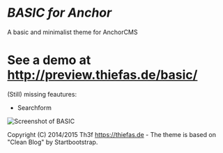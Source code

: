 *BASIC for Anchor*
=====================

A basic and minimalist theme for AnchorCMS

See a demo at http://preview.thiefas.de/basic/
=====================

(Still) missing feautures:

- Searchform

![Screenshot of BASIC](http://preview.thiefas.de/thumbs/basic_preview.png)

Copyright (C) 2014/2015 Th3f https://thiefas.de - The theme is based on "Clean Blog" by Startbootstrap.

